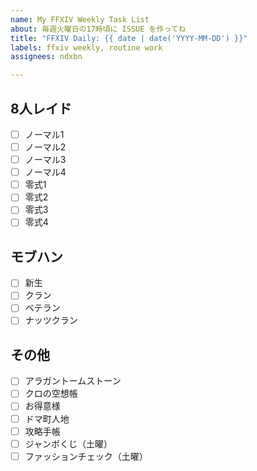 ```yaml
---
name: My FFXIV Weekly Task List
about: 毎週火曜日の17時頃に ISSUE を作ってね
title: "FFXIV Daily: {{ date | date('YYYY-MM-DD') }}"
labels: ffxiv weekly, routine work
assignees: ndxbn

---
```


## 8人レイド

- [ ] ノーマル1
- [ ] ノーマル2
- [ ] ノーマル3
- [ ] ノーマル4
- [ ] 零式1
- [ ] 零式2
- [ ] 零式3
- [ ] 零式4

## モブハン

- [ ] 新生
- [ ] クラン
- [ ] ベテラン
- [ ] ナッツクラン

## その他

- [ ] アラガントームストーン
- [ ] クロの空想帳
- [ ] お得意様
- [ ] ドマ町人地
- [ ] 攻略手帳
- [ ] ジャンボくじ（土曜）
- [ ] ファッションチェック（土曜）
